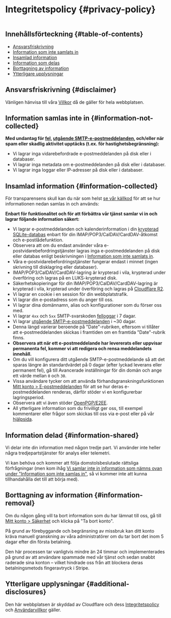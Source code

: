 # Integritetspolicy {#privacy-policy}

<img loading="lazy" src="/img/articles/privacy.webp" alt="" class="rounded-lg" />

## Innehållsförteckning {#table-of-contents}

* [Ansvarsfriskrivning](#disclaimer)
* [Information som inte samlats in](#information-not-collected)
* [Insamlad information](#information-collected)
* [Information som delas](#information-shared)
* [Borttagning av information](#information-removal)
* [Ytterligare upplysningar](#additional-disclosures)

## Ansvarsfriskrivning {#disclaimer}

Vänligen hänvisa till våra [Villkor](/terms) då de gäller för hela webbplatsen.

## Information samlas inte in {#information-not-collected}

**Med undantag för [fel](/faq#do-you-store-error-logs), [utgående SMTP-e-postmeddelanden](/faq#do-you-support-sending-email-with-smtp), och/eller när spam eller skadlig aktivitet upptäcks (t.ex. för hastighetsbegränsning):**

* Vi lagrar inga vidarebefordrade e-postmeddelanden på disk eller i databaser.
* Vi lagrar inga metadata om e-postmeddelanden på disk eller i databaser.
* Vi lagrar inga loggar eller IP-adresser på disk eller i databaser.

## Insamlad information {#information-collected}

För transparensens skull kan du när som helst <a href="https://github.com/forwardemail" target="_blank" rel="noopener noreferrer">se vår källkod</a> för att se hur informationen nedan samlas in och används:

**Enbart för funktionalitet och för att förbättra vår tjänst samlar vi in och lagrar följande information säkert:**

* Vi lagrar e-postmeddelanden och kalenderinformation i din [krypterad SQLite-databas](/blog/docs/best-quantum-safe-encrypted-email-service) enbart för din IMAP/POP3/CalDAV/CardDAV-åtkomst och e-postlådefunktion.
* Observera att om du endast använder våra e-postvidarebefordringstjänster lagras inga e-postmeddelanden på disk eller databas enligt beskrivningen i [Information som inte samlats in](#information-not-collected).
* Våra e-postvidarebefordringstjänster fungerar endast i minnet (ingen skrivning till disklagring eller databaser).
* IMAP/POP3/CalDAV/CardDAV-lagring är krypterad i vila, krypterad under överföring och lagras på en LUKS-krypterad disk.
* Säkerhetskopieringar för din IMAP/POP3/CalDAV/CardDAV-lagring är krypterad i vila, krypterad under överföring och lagras på [Cloudflare R2](https://www.cloudflare.com/developer-platform/r2/).
* Vi lagrar en cookie i en session för din webbplatstrafik.
* Vi lagrar din e-postadress som du anger till oss.
* Vi lagrar dina domännamn, alias och konfigurationer som du förser oss med.
* Vi lagrar `4xx` och `5xx` SMTP-svarskoden [felloggar](/faq#do-you-store-error-logs) i 7 dagar.
* Vi lagrar [utgående SMTP-e-postmeddelanden](/faq#do-you-support-sending-email-with-smtp) i ~30 dagar.
* Denna längd varierar beroende på "Date"-rubriken, eftersom vi tillåter att e-postmeddelanden skickas i framtiden om en framtida "Date"-rubrik finns.
* **Observera att när ett e-postmeddelande har levererats eller uppvisar permanenta fel, kommer vi att redigera och rensa meddelandets innehåll.**
* Om du vill konfigurera ditt utgående SMTP-e-postmeddelande så att det sparas längre än standardvärdet på 0 dagar (efter lyckad leverans eller permanent fel), gå till Avancerade inställningar för din domän och ange ett värde mellan `0` och `30`.
* Vissa användare tycker om att använda förhandsgranskningsfunktionen [Mitt konto > E-postmeddelanden](/my-account/emails) för att se hur deras e-postmeddelanden renderas, därför stöder vi en konfigurerbar lagringsperiod.
* Observera att vi även stöder [OpenPGP/E2EE](/faq#do-you-support-openpgpmime-end-to-end-encryption-e2ee-and-web-key-directory-wkd).
* All ytterligare information som du frivilligt ger oss, till exempel kommentarer eller frågor som skickas till oss via e-post eller på vår <a href="/help">hjälpsida</a>.

## Information delad {#information-shared}

Vi delar inte din information med någon tredje part. Vi använder inte heller några tredjepartstjänster för analys eller telemetri.

Vi kan behöva och kommer att följa domstolsbeslutade rättsliga förfrågningar (men kom ihåg [Vi samlar inte in information som nämns ovan under "Information som inte samlas in"](#information-not-collected), så vi kommer inte att kunna tillhandahålla det till att börja med).

## Borttagning av information {#information-removal}

Om du någon gång vill ta bort information som du har lämnat till oss, gå till <a href="/my-account/security">Mitt konto > Säkerhet</a> och klicka på "Ta bort konto".

På grund av förebyggande och begränsning av missbruk kan ditt konto kräva manuell granskning av våra administratörer om du tar bort det inom 5 dagar efter din första betalning.

Den här processen tar vanligtvis mindre än 24 timmar och implementerades på grund av att användare spammade med vår tjänst och sedan snabbt raderade sina konton – vilket hindrade oss från att blockera deras betalningsmetods fingeravtryck i Stripe.

## Ytterligare upplysningar {#additional-disclosures}

Den här webbplatsen är skyddad av Cloudflare och dess [Integritetspolicy](https://www.cloudflare.com/privacypolicy/) och [Användarvillkor](https://www.cloudflare.com/website-terms/) gäller.